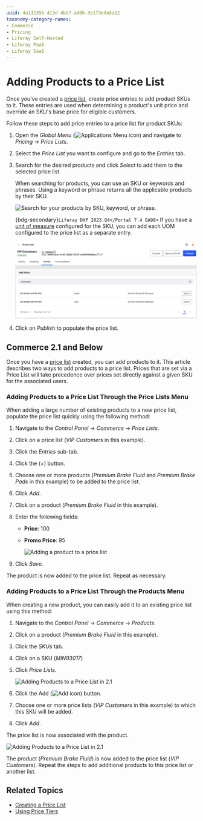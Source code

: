 ```yaml
---
uuid: 4a13235b-413d-4b27-ad0b-3e1f3eda5a12
taxonomy-category-names:
- Commerce
- Pricing
- Liferay Self-Hosted
- Liferay PaaS
- Liferay SaaS
---
```

# Adding Products to a Price List

Once you've created a [price list](./creating-a-price-list.md), create price entries to add product SKUs to it. These entries are used when determining a product's unit price and override an SKU's base price for eligible customers.

Follow these steps to add price entries to a price list for product SKUs:

1. Open the *Global Menu* (![Applications Menu icon](../images/icon-applications-menu.png)) and navigate to *Pricing* &rarr; *Price Lists*.

1. Select the *Price List* you want to configure and go to the *Entries* tab.

1. Search for the desired products and click *Select* to add them to the selected price list.

   When searching for products, you can use an SKU or keywords and phrases. Using a keyword or phrase returns all the applicable products by their SKU.

   ![Search for your products by SKU, keyword, or phrase.](./adding-products-to-a-price-list/images/04.png)

   {bdg-secondary}`Liferay DXP 2023.Q4+/Portal 7.4 GA98+` If you have a [unit of measure](../product-management/creating-and-managing-products/products/units-of-measure.md) configured for the SKU, you can add each UOM configured to the price list as a separate entry. 

   ![Search for all units of measure configured for an SKU.](./adding-products-to-a-price-list/images/05.png)

1. Click on *Publish* to populate the price list.

## Commerce 2.1 and Below

Once you have a [price list](./creating-a-price-list.md) created, you can add products to it. This article describes two ways to add products to a price list. Prices that are set via a Price List will take precedence over prices set directly against a given SKU for the associated users.

### Adding Products to a Price List Through the Price Lists Menu

When adding a large number of existing products to a new price list, populate the price list quickly using the following method:

1. Navigate to the _Control Panel_ &rarr; _Commerce_ &rarr; _Price Lists_.
1. Click on a price list (_VIP Customers_ in this example).
1. Click the _Entries_ sub-tab.
1. Click the (+) button.
1. Choose one or more products (_Premium Brake Fluid_ and _Premium Brake Pads_ in this example) to be added to the price list.
1. Click _Add_.
1. Click on a product (_Premium Brake Fluid_ in this example).
1. Enter the following fields:
    * **Price**: 100
    * **Promo Price**: 95

        ![Adding a product to a price list](./adding-products-to-a-price-list/images/01.png)

1. Click _Save_.

The product is now added to the price list. Repeat as necessary.

### Adding Products to a Price List Through the Products Menu

When creating a new product, you can easily add it to an existing price list using this method:

1. Navigate to the _Control Panel_ &rarr; _Commerce_ &rarr; _Products_.
1. Click on a product (_Premium Brake Fluid_ in this example).
1. Click the _SKUs_ tab.
1. Click on a SKU (_MIN93017_)
1. Click _Price Lists_.

    ![Adding Products to a Price List in 2.1](./adding-products-to-a-price-list/images/02.png)

1. Click the Add (![Add icon](../images/icon-add.png)) button.
1. Choose one or more price lists (_VIP Customers_ in this example) to which this SKU will be added.
1. Click _Add_.

The price list is now associated with the product.

![Adding Products to a Price List in 2.1](./adding-products-to-a-price-list/images/03.png)

The product (_Premium Brake Fluid_) is now added to the price list (_VIP Customers_). Repeat the steps to add additional products to this price list or another list.

## Related Topics

* [Creating a Price List](./creating-a-price-list.md)
* [Using Price Tiers](./using-price-tiers.md)
